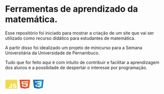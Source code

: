 # Ferramentas de aprendizado da matemática.
Esse repositório foi iniciado para mostrar a criação de um site que vai ser utilizado como recurso didático para estudantes de matemática.

A partir disso foi idealizado um projeto de minicurso para a Semana Universitária da Universidade de Pernambuco.

Tudo que for feito aqui é com intuito de contribuir e facilitar a aprendizagem dos alunos e a possibilade de despertar o interesse por programação.

<div style="display: inline_block"><br>
  <img align="center" alt="Wesley-JS" height="30" width="40" src="https://raw.githubusercontent.com/devicons/devicon/master/icons/javascript/javascript-plain.svg">
  <img align="center" alt="Wesley-HTML" height="30" width="40" src="https://raw.githubusercontent.com/devicons/devicon/master/icons/html5/html5-original.svg">
  <img align="center" alt="Wesley-CSS" height="30" width="40" src="https://raw.githubusercontent.com/devicons/devicon/master/icons/css3/css3-original.svg">
</div>
